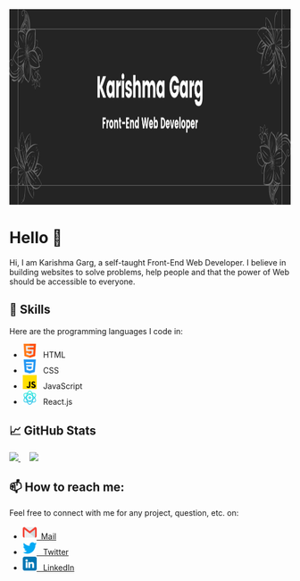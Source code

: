 <!--
**Krrish105/Krrish105** is a ✨ _special_ ✨ repository because its `README.md` (this file) appears on your GitHub profile.

Here are some ideas to get you started:

- 🔭 I’m currently working on ...
- 🌱 I’m currently learning ...
- 👯 I’m looking to collaborate on ...
- 🤔 I’m looking for help with ...
- 💬 Ask me about ...
- 📫 How to reach me: ...
- 😄 Pronouns: ...
- ⚡ Fun fact: ...
-->
<a href="https://github.com/Krrish105">
  <img src="./Header.png" width="100%" height = "350px">
</a>

# Hello 👋

Hi, I am Karishma Garg, a self-taught Front-End Web Developer. I believe in building websites to solve problems, help people and that the power of Web should be accessible to everyone. 

## 🌱 Skills

Here are the programming languages I code in:

- <img src = "./html.png" width = "25px"> &nbsp; HTML
- <img src = "./css-3.png" width = "25px"> &nbsp; CSS
- <img src = "./js.png" width = "25px"> &nbsp; JavaScript
- <img src = "./react.png" width = "25px"> &nbsp; React.js

## &#x1f4c8; GitHub Stats

<a href="https://github.com/Krrish105/Krrish105">
  <img src = "https://github-readme-stats.vercel.app/api?username=Krrish105&show_icons=true&line_height=27&count_private=true&theme=dark">
</a>
&nbsp; &nbsp;
<a href="https://github.com/Krrish105/Krrish105">
  <img src = "https://github-readme-stats.vercel.app/api/top-langs/?username=Krrish105&layout=compact&theme=dark">
</a>

## 📫 How to reach me:

Feel free to connect with me for any project, question, etc. on: 

- [<img src = "./gmail.png" width = "25px">&nbsp; Mail](mailto:jainkarishma76@gmail.com)
- [<img src = "./twitter.png" width = "25px"> &nbsp; Twitter](https://twitter.com/_karishma10)
- [<img src = "./linkedin.png" width = "25px"> &nbsp; LinkedIn](https://www.linkedin.com/in/karishma-garg-)
